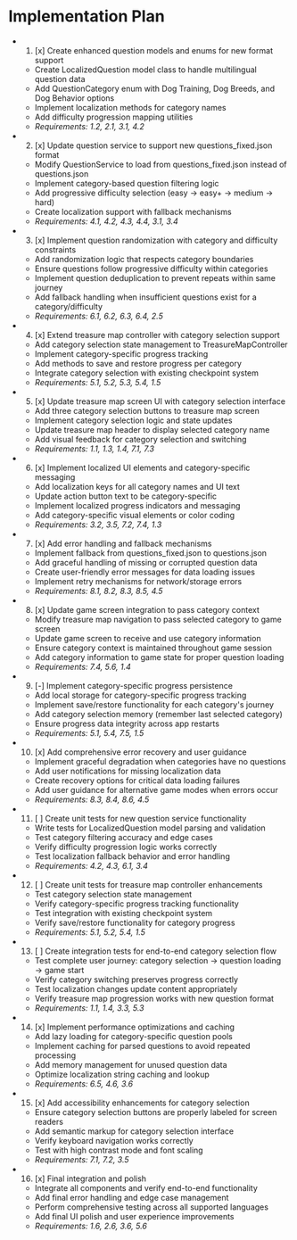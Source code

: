 # Implementation Plan

-
  1. [x] Create enhanced question models and enums for new format support
  - Create LocalizedQuestion model class to handle multilingual question data
  - Add QuestionCategory enum with Dog Training, Dog Breeds, and Dog Behavior
    options
  - Implement localization methods for category names
  - Add difficulty progression mapping utilities
  - _Requirements: 1.2, 2.1, 3.1, 4.2_

-
  2. [x] Update question service to support new questions_fixed.json format
  - Modify QuestionService to load from questions_fixed.json instead of
    questions.json
  - Implement category-based question filtering logic
  - Add progressive difficulty selection (easy → easy+ → medium → hard)
  - Create localization support with fallback mechanisms
  - _Requirements: 4.1, 4.2, 4.3, 4.4, 3.1, 3.4_

-
  3. [x] Implement question randomization with category and difficulty
         constraints
  - Add randomization logic that respects category boundaries
  - Ensure questions follow progressive difficulty within categories
  - Implement question deduplication to prevent repeats within same journey
  - Add fallback handling when insufficient questions exist for a
    category/difficulty
  - _Requirements: 6.1, 6.2, 6.3, 6.4, 2.5_

-
  4. [x] Extend treasure map controller with category selection support
  - Add category selection state management to TreasureMapController
  - Implement category-specific progress tracking
  - Add methods to save and restore progress per category
  - Integrate category selection with existing checkpoint system
  - _Requirements: 5.1, 5.2, 5.3, 5.4, 1.5_

-
  5. [x] Update treasure map screen UI with category selection interface
  - Add three category selection buttons to treasure map screen
  - Implement category selection logic and state updates
  - Update treasure map header to display selected category name
  - Add visual feedback for category selection and switching
  - _Requirements: 1.1, 1.3, 1.4, 7.1, 7.3_

-
  6. [x] Implement localized UI elements and category-specific messaging
  - Add localization keys for all category names and UI text
  - Update action button text to be category-specific
  - Implement localized progress indicators and messaging
  - Add category-specific visual elements or color coding
  - _Requirements: 3.2, 3.5, 7.2, 7.4, 1.3_

-
  7. [x] Add error handling and fallback mechanisms
  - Implement fallback from questions_fixed.json to questions.json
  - Add graceful handling of missing or corrupted question data
  - Create user-friendly error messages for data loading issues
  - Implement retry mechanisms for network/storage errors
  - _Requirements: 8.1, 8.2, 8.3, 8.5, 4.5_

-
  8. [x] Update game screen integration to pass category context
  - Modify treasure map navigation to pass selected category to game screen
  - Update game screen to receive and use category information
  - Ensure category context is maintained throughout game session
  - Add category information to game state for proper question loading
  - _Requirements: 7.4, 5.6, 1.4_

-
  9. [-] Implement category-specific progress persistence
  - Add local storage for category-specific progress tracking
  - Implement save/restore functionality for each category's journey
  - Add category selection memory (remember last selected category)
  - Ensure progress data integrity across app restarts
  - _Requirements: 5.1, 5.4, 7.5, 1.5_

-
  10. [x] Add comprehensive error recovery and user guidance
  - Implement graceful degradation when categories have no questions
  - Add user notifications for missing localization data
  - Create recovery options for critical data loading failures
  - Add user guidance for alternative game modes when errors occur
  - _Requirements: 8.3, 8.4, 8.6, 4.5_

-
  11. [ ] Create unit tests for new question service functionality
  - Write tests for LocalizedQuestion model parsing and validation
  - Test category filtering accuracy and edge cases
  - Verify difficulty progression logic works correctly
  - Test localization fallback behavior and error handling
  - _Requirements: 4.2, 4.3, 6.1, 3.4_

-
  12. [ ] Create unit tests for treasure map controller enhancements
  - Test category selection state management
  - Verify category-specific progress tracking functionality
  - Test integration with existing checkpoint system
  - Verify save/restore functionality for category progress
  - _Requirements: 5.1, 5.2, 5.4, 1.5_

-
  13. [ ] Create integration tests for end-to-end category selection flow
  - Test complete user journey: category selection → question loading → game
    start
  - Verify category switching preserves progress correctly
  - Test localization changes update content appropriately
  - Verify treasure map progression works with new question format
  - _Requirements: 1.1, 1.4, 3.3, 5.3_

-
  14. [x] Implement performance optimizations and caching
  - Add lazy loading for category-specific question pools
  - Implement caching for parsed questions to avoid repeated processing
  - Add memory management for unused question data
  - Optimize localization string caching and lookup
  - _Requirements: 6.5, 4.6, 3.6_

-
  15. [x] Add accessibility enhancements for category selection
  - Ensure category selection buttons are properly labeled for screen readers
  - Add semantic markup for category selection interface
  - Verify keyboard navigation works correctly
  - Test with high contrast mode and font scaling
  - _Requirements: 7.1, 7.2, 3.5_

-
  16. [x] Final integration and polish
  - Integrate all components and verify end-to-end functionality
  - Add final error handling and edge case management
  - Perform comprehensive testing across all supported languages
  - Add final UI polish and user experience improvements
  - _Requirements: 1.6, 2.6, 3.6, 5.6_
